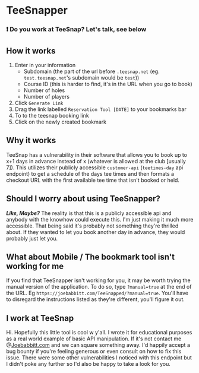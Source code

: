 # TeeSnapper
### :exclamation: Do you work at TeeSnap? Let's talk, see below
## How it works
1. Enter in your information
    * Subdomain (the part of the url before `.teesnap.net` (eg. `test.teesnap.net`'s subdomain would be `test`))
    * Course ID (this is harder to find, it's in the URL when you go to book)
    * Number of holes
    * Number of players
2. Click `Generate Link`
3. Drag the link labelled `Reservation Tool [DATE]` to your bookmarks bar
4. To to the teesnap booking link
5. Click on the newly created bookmark

## Why it works
TeeSnap has a vulnerability in their software that allows you to book up to x+1 days in advance instead of x (whatever is allowed at the club [usually 7]). This utilizes their publicly accessible `customer-api` (`teetimes-day` api endpoint) to get a schedule of the days tee times and then formats a checkout URL with the first available tee time that isn't booked or held.

## Should I worry about using TeeSnapper?
**_Like, Maybe?_** The reality is that this is a publicly accessible api and anybody with the knowhow could execute this. I'm just making it much more accessible. That being said it's probably not something they're thrilled about. If they wanted to let you book another day in advance, they would probably just let you.

## What about Mobile / The bookmark tool isn't working for me
If you find that TeeSnapper isn't working for you, it may be worth trying the manual version of the application. To do so, type `?manual=true` at the end of the URL. Eg `https://joebabbitt.com/TeeSnapped/?manual=true`. You'll have to disregard the instructions listed as they're different, you'll figure it out.

## I work at TeeSnap
Hi. Hopefully this little tool is cool w y'all. I wrote it for educational purposes as a real world example of basic API manipulation. If it's not contact me @[Joebabbitt.com](https://joebabbitt.com) and we can square something away. I'd happily accept a bug bounty if you're feeling generous or even consult on how to fix this issue. There were some other vulnerabilities I noticed with this endpoint but I didn't poke any further so I'd also be happy to take a look for you.